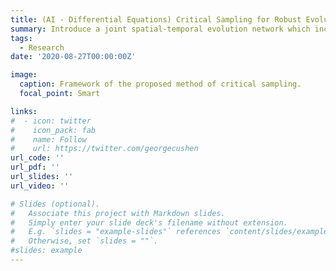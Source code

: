 ```yaml
---
title: (AI - Differential Equations) Critical Sampling for Robust Evolution Behavior Learning of Unknown Dynamical Systems
summary: Introduce a joint spatial-temporal evolution network which incorporates spatial dynamics modeling into the temporal evolution prediction for robust learning the evolution operator with very few samples. Our approach can iscover new locations to collect more critical samples based on multi-step reciprocal prediction error generated by a prediction loop of forward and backward networks.
tags:
  - Research
date: '2020-08-27T00:00:00Z'

image:
  caption: Framework of the proposed method of critical sampling.
  focal_point: Smart

links:
#  - icon: twitter
#    icon_pack: fab
#    name: Follow
#    url: https://twitter.com/georgecushen
url_code: ''
url_pdf: ''
url_slides: ''
url_video: ''

# Slides (optional).
#   Associate this project with Markdown slides.
#   Simply enter your slide deck's filename without extension.
#   E.g. `slides = "example-slides"` references `content/slides/example-slides.md`.
#   Otherwise, set `slides = ""`.
#slides: example
---
```



